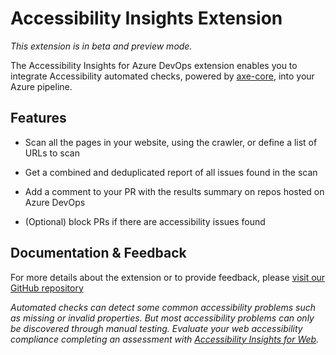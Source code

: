 <!--
Copyright (c) Microsoft Corporation. All rights reserved.
Licensed under the MIT License.
-->

# Accessibility Insights Extension

_This extension is in beta and preview mode._

The Accessibility Insights for Azure DevOps extension enables you to integrate Accessibility automated checks, powered by [axe-core](https://github.com/dequelabs/axe-core), into your Azure pipeline.

## Features

-   Scan all the pages in your website, using the crawler, or define a list of URLs to scan

-   Get a combined and deduplicated report of all issues found in the scan

-   Add a comment to your PR with the results summary on repos hosted on Azure DevOps

-   (Optional) block PRs if there are accessibility issues found

## Documentation & Feedback

For more details about the extension or to provide feedback, please [visit our GitHub repository](https://github.com/microsoft/accessibility-insights-action)

_Automated checks can detect some common accessibility problems such as missing or invalid properties. But most accessibility problems can only be discovered through manual testing. Evaluate your web accessibility compliance completing an assessment with [Accessibility Insights for Web](https://accessibilityinsights.io/docs/en/web/overview/)._
